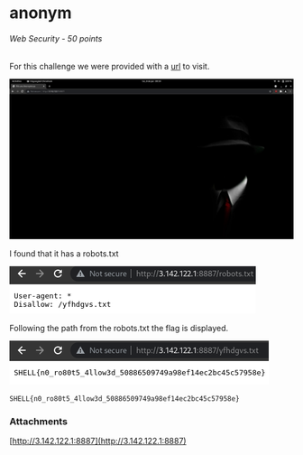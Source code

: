 # anonym
###### Web Security - 50 points
For this challenge we were provided with a [url](http://3.142.122.1:8887) to visit. 

![ScreenshotWebpage](Screenshot_anonym-webpage.png)

I found that it has a robots.txt

![Screenshot_anonym-robots](Screenshot_anonym-robots.png)

Following the path from the robots.txt the flag is displayed.

![Screenshot_anonym-flag](Screenshot_anonym-flag.png)

```
SHELL{n0_ro80t5_4llow3d_50886509749a98ef14ec2bc45c57958e}
```


### Attachments
[http://3.142.122.1:8887](http://3.142.122.1:8887)